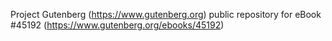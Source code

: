 Project Gutenberg (https://www.gutenberg.org) public repository for eBook #45192 (https://www.gutenberg.org/ebooks/45192)
